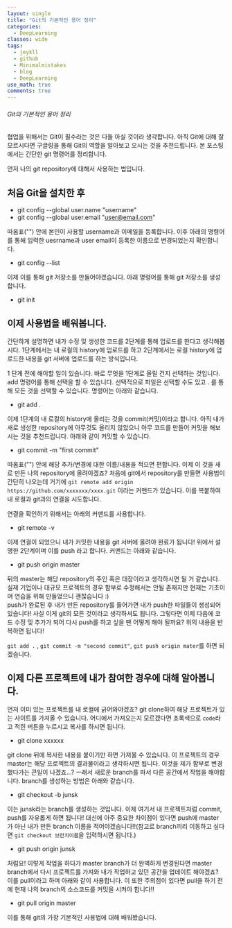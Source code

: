 ```yaml
---
layout: single
title: "Git의 기본적인 용어 정리"
categories:
  - DeepLearning
classes: wide
tags:
  - jeykll
  - github
  - Minimalmistakes
  - blog
  - DeepLearning
use_math: true
comments: true
---
```


###### Git의 기본적인 용어 정리

협업을 위해서는 Git이 필수라는 것은 다들 아실 것이라 생각합니다. 아직 Git에 대해 잘 모르시다면 구글링을 통해 Git의 역할을 알아보고 오시는 것을 추천드립니다. 본 포스팅에서는 간단한 git 명령어를 정리합니다.  

먼저 나의 git repository에 대해서 사용하는 법입니다.

## 처음 Git을 설치한 후    
- git config --global user.name "username"  
- git config --global user.email "user@email.com"  

따옴표("") 안에 본인이 사용할 username과 이메일을 등록합니다. 이후 아래의 명령어를 통해 입력한 uesrname과 user email이 등록한 이름으로 변경되었는지 확인합니다.  

- git config --list  

이제 이를 통해 git 저장소를 만들어야겠습니다. 아래 명령어를 통해 git  저장소를 생성합니다.  

- git init  


## 이제 사용법을 배워봅니다.  

간단하게 설명하면 내가 수정 및 생성한 코드를 2단계를 통해 업로드를 한다고 생각해봅시다. 1단계에서는 내 로컬의 history에 업로드를 하고 2단계에서는 로컬 history에 업로드한 내용을 git 서버에 업로드를 하는 방식입니다.

1 단계 전에 해야할 일이 있습니다. 바로 무엇을 1단계로 올릴 건지 선택하는 것입니다. add 명령어를 통해 선택을 할 수 있습니다. 선택적으로 파일은 선택할 수도 있고 . 를 통해 모든 것을 선택할 수 있습니다. 명령어는 아래와 같습니다.  

- git add .

이제 1단계의 내 로컬의 history에 올리는 것을 commit(커밋)이라고 합니다. 아직 내가 새로 생성한 repository에 아무것도 올리지 않았으니 아무 코드를 만들어 커밋을 해보시는 것을 추천드립니다. 아래와 같이 커밋할 수 있습니다.  

- git commit -m "first commit"  

따옴표("") 안에 해당 추가/변경에 대한 이름/내용을 적으면 편합니다. 이제 이 것을 새로 만든 나의 repository에 올려야겠죠? 처음에 git에서 repository를 만들면 사용법이 간단히 나오는데 거기에 `git remote add origin https://github.com/xxxxxxx/xxxx.git` 이라는 커맨드가 있습니다. 이를 복붙하여 내 로컬과 git과의 연결을 시도합니다.  

연결을 확인하기 위해서는 아래의 커맨드를 사용합니다.  
- git remote -v  

이제 연결이 되었으니 내가 커밋한 내용을 git 서버에 올려야 완료가 됩니다! 위에서 설명한 2단계이며 이를 push 라고 합니다. 커맨드는 아래와 같습니다.  

- git push origin master  

뒤의 master는 해당 repository의 주인 혹은 대장이라고 생각하시면 될 거 같습니다. 실제 기업이나 대규모 프로젝트의 경우 함부로 수정해서는 안될 존재지만 현재는 기초이며 연습을 위해 만들었으니 괜찮습니다 :)  
push가 완료된 후 내가 만든 repository를 들어가면 내가 push한 파일들이 생성되어있습니다! 사실 이게 git의 모든 것이라고 생각하셔도 됩니다. 그렇다면 이제 다음에 코드 수정 및 추가가 되어 다시 push를 하고 싶을 땐 어떻게 해야 될까요? 위의 내용을 반복하면 됩니다!  

`git add .` , `git commit -m "second commit"`, `git push origin mater`를 하면 되겠습니다.

## 이제 다른 프로젝트에 내가 참여한 경우에 대해 알아봅니다.  

먼저 이미 있는 프로젝트를 내 로컬에 긁어와야겠죠? git clone하여 해당 프로젝트가 있는 사이트를 가져올 수 있습니다. 어디에서 가져오는지 모르겠다면 초록색으로 `code`라고 적힌 버튼을 누르시고 복사를 하시면 됩니다.  

- git clone xxxxxx   

git clone 뒤에 복사한 내용을 붙이기만 하면 가져올 수 있습니다. 이 프로젝트의 경우 master는 해당 프로젝트의 결과물이라고 생각하시면 됩니다. 이것을 제가 함부로 변경했다가는 큰일이 나겠죠...? ㅡ래서 새로운 branch를 파서 다른 공간에서 작업을 해야합니다.  branch를 생성하는 방법은 아래와 같습니다.  

- git checkout -b junsk  

이는 junsk라는 branch를 생성하는 것입니다. 이제 여기서 내 프로젝트처럼 commit, push를 자유롭게 하면 됩니다! 대신에 아주 중요한 차이점이 있다면 push에 master 가 아닌 내가 만든 branch 이름을 적어야겠습니다!!(참고로 branch끼리 이동하고 싶다면 `git checkout 브런치이름`을 입력하시면 됩니다.)

- git push origin junsk  

처럼요! 이렇게 작업을 하다가 master branch가 더 완벽하게 변경된다면 master branch에서 다시 프로젝트를 가져와 내가 작업하고 있던 공간을 업데이트 해야겠죠? 이를 pull이라고 하며 아래와 같이 사용합니다. 이 또한 주의점이 있다면 pull을 하기 전에 현재 나의 branch의 소스코드를 커밋을 시켜야 합니다!!  

- git pull origin master  

이를 통해 git의 가장 기본적인 사용법에 대해 배워봤습니다.
